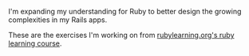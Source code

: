 I'm expanding my understanding for Ruby to better design the growing complexities in my Rails apps.

These are the exercises I'm working on from [rubylearning.org's ruby learning course](http://rubylearning.org/classes/).
